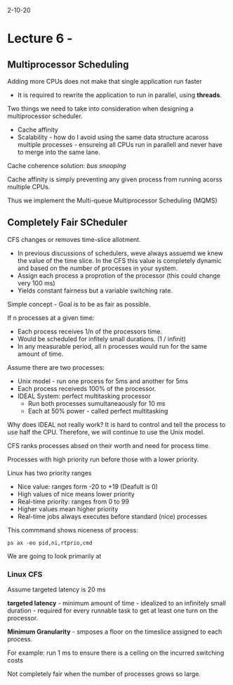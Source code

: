 2-10-20
# Lecture 6 - 

## Multiprocessor Scheduling
Adding more CPUs does not make that single application run faster
* It is required to rewrite the application to run in parallel, using **threads**.

Two things we need to take into consideration when designing a multiprocessor scheduler.
* Cache affinity
* Scalability - how do I avoid using the same data structure acaross multiple processes - ensureing all CPUs run in parallell and never have to merge into the same lane.

Cache coherence solution: *bus snooping*

Cache affinity is simply preventing any given process from running acorss multiple CPUs.

Thus we implement the Multi-queue Multiprocessor Scheduling (MQMS)

## Completely Fair SCheduler
CFS changes or removes time-slice allotment.
* In previous discussions of schedulers, weve always assuemd we knew the value of the time slice. In the CFS this value is completely dynamic and based on the number of processes in your system.
* Assign each process a proprotion of the processor (this could change very 100 ms)
* Yields constant fairness but a variable switching rate.

Simple concept - Goal is to be as fair as possible.

If n processes at a given time:
* Each process receives 1/n of the processors time.
* Would be scheduled for infitely small durations. (1 / infinit)
* In any measurable period, all n processes would run for the same amount of time.

Assume there are two processes:
* Unix model - run one process for 5ms and another for 5ms
* Each process receiveds 100% of the processor.
* IDEAL System: perfect multitasking processor
    * Run both processes sumultaneaously for 10 ms
    * Each at 50% power - called perfect multitasking

Why does IDEAL not really work? It is hard to control and tell the process to use half the CPU. Therefore, we will continue to use the Unix model.

CFS ranks processes absed on their worth and need for process time.

Processes with high priority run before those with a lower priority.

Linux has two priority ranges
* Nice value: ranges form -20 to +19 (Deafult is 0)
* High values of nice means lower priority
* Real-time priority: ranges from 0 to 99
* Higher values mean higher priority
* Real-time jobs always executes before standard (nice) processes

This commmand shows niceness of process:
```
ps ax -eo pid,ni,rtprio,cmd
```

We are going to look primarily at

### Linux CFS
Assume targeted latency is 20 ms

**targeted latency** - minimum amount of time  - idealized to an infinitely small duration - required for every runnable task to get at least one turn on the processor.

**Minimum Granularity** - smposes a floor on the timeslice assigned to each process.

For example: run 1 ms to ensure there is a ceiling on the incurred switching costs

Not completely fair when the number of processes grows so large.
